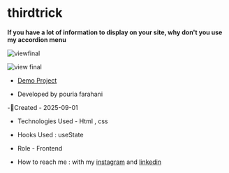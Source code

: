 # thirdtrick

**If you have a lot of information to display on your site, why don't you use my accordion menu**

![viewfinal](https://user-images.githubusercontent.com/109727844/204102879-086fee63-9bda-43b2-a1aa-49879c3f2d39.jpg)

![view final](https://user-images.githubusercontent.com/109727844/204102930-fac80657-4d16-4816-b476-a88e984abefe.jpg)

- [Demo Project](https://pouria-farahani-developer.github.io/Accordion-Menu-By-React/)

- Developed by pouria farahani

-👊Created - 2025-09-01

- Technologies Used - Html , css 

- Hooks Used : useState 

- Role - Frontend

- How to reach me : with my [instagram](https://instagram.com/fatemeh.__.hashemzadeh) and [linkedin](https://www.linkedin.com/in/fatemeh-hashemzadeh%E2%80%8F)
